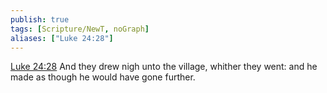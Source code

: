```yaml
---
publish: true
tags: [Scripture/NewT, noGraph]
aliases: ["Luke 24:28"]
---
```

[Luke 24:28](https://churchofjesuschrist.org/study/scriptures/nt/luke/24?lang=eng&id=p28#p28) And they drew nigh unto the village, whither they went: and he made as though he would have gone further.
